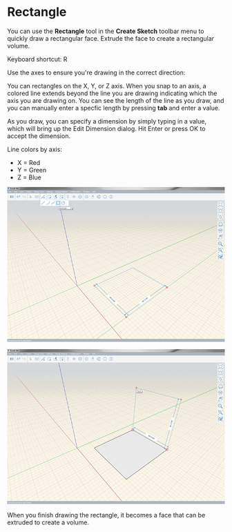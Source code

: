# Rectangle

You can use the **Rectangle** tool in the **Create Sketch** toolbar menu to quickly draw a rectangular face. Extrude the face to create a rectangular volume.

Keyboard shortcut: R

Use the axes to ensure you're drawing in the correct direction:

You can rectangles on the X, Y, or Z axis. When you snap to an axis, a colored line extends beyond the line you are drawing indicating which the axis you are drawing on. You can see the length of the line as you draw, and you can manually enter a specfic length by pressing **tab** and enter a value.

As you draw, you can specify a dimension by simply typing in a value, which will bring up the Edit Dimension dialog. Hit Enter or press OK to accept the dimension.

Line colors by axis:

* X = Red
* Y = Green
* Z = Blue

![](../.gitbook/assets/rectangle-tool-1.png)

![](../.gitbook/assets/rectangle-tool-2.png)

When you finish drawing the rectangle, it becomes a face that can be extruded to create a volume.

